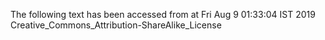 The following text has been accessed from at Fri Aug 9 01:33:04 IST 2019
Creative_Commons_Attribution-ShareAlike_License
